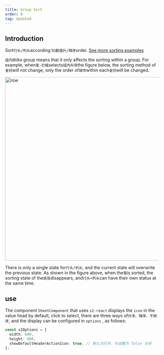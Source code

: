 ```yaml
---
title: Group Sort
order: 0
tag: Updated
---
```


## Introduction

Sort`行头/列头`according to`数值升/降序`order. [See more sorting examples](https://s2.antv.antgroup.com/examples#category-sort)

`组内排序`a group means that it only affects the sorting within a group. For example, when`笔-价格`selects`组内升序`the figure below, the sorting method of`省份`will not change, only the order of`城市`within each`省份`will be changed.

<img src="https://gw.alipayobjects.com/mdn/rms_56cbb2/afts/img/A*SszqS7EGaXkAAAAAAAAAAAAAARQnAQ" width="600" alt="row">

There is only a single state for`行头/列头`, and the current state will overwrite the previous state. As shown in the figure above, when the`笔`is sorted, the sorting state of the`纸张`disappears, and`行头+列头`can have their own status at the same time.

## use

The component `SheetComponent` that uses `s2-react` displays the `icon` in the value head by default, click to select, there are three ways of`升序、降序、不排序`, and the display can be configured in `options` , as follows:

```ts
const s2Options = {
  width: 600,
  height: 600,
  showDefaultHeaderActionIcon: true, // 默认为打开，可设置为 false 关闭
};
```
